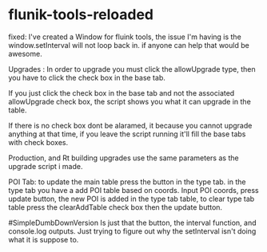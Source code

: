 # flunik-tools-reloaded

fixed: I've created a Window for fluink tools, the issue I'm having is the window.setInterval will not loop back in. if anyone can help that would be awesome.

Upgrades : 
In order to upgrade you must click the allowUpgrade type, then you have to click the check box in the base tab.

If you just click the check box in the base tab and not the associated allowUpgrade check box, the script shows you what it can upgrade in the table.

If there is no check box dont be alaramed, it because you cannot upgrade anything at that time, if you leave the script running it'll fill the base tabs with check boxes.

Production, and Rt building upgrades use the same parameters as the upgrade script i made. 

POI Tab:
to update the main table press the button in the type tab.
in the type tab you have a add POI table based on coords. Input POI coords, press update button, the new POI is added in the type tab table, to clear type tab table press the clearAddTable check box then the update button.

#SimpleDumbDownVersion
Is just that the button, the interval function, and console.log outputs. Just trying to figure out why the setInterval isn't doing what it is suppose to.
